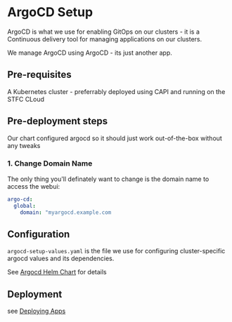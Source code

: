# ArgoCD Setup 

ArgoCD is what we use for enabling GitOps on our clusters - it is a Continuous delivery tool for managing applications on our clusters. 

We manage ArgoCD using ArgoCD - its just another app.

## Pre-requisites

A Kubernetes cluster - preferrably deployed using CAPI and running on the STFC CLoud

## Pre-deployment steps

Our chart configured argocd so it should just work out-of-the-box without any tweaks 

### 1. Change Domain Name
The only thing you'll definately want to change is the domain name to access the webui:

```yaml
argo-cd:
  global:
    domain: "myargocd.example.com
```

## Configuration

`argocd-setup-values.yaml` is the file we use for configuring cluster-specific argocd values and its dependencies. 

See [Argocd Helm Chart](https://github.com/argoproj/argo-helm/tree/main/charts/argo-cd) for details  

## Deployment 

see [Deploying Apps](../deploying-apps.md)


